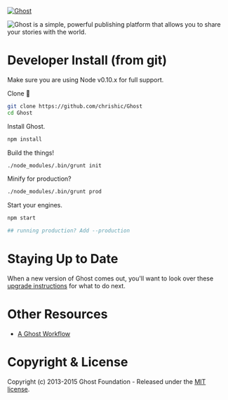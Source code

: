 <a href="https://github.com/TryGhost/Ghost"><img src="https://cloud.githubusercontent.com/assets/120485/6622822/c4c639fe-c8e7-11e4-9e64-5bec06c8b4c3.png" alt="Ghost" /></a>

![Ghost is a simple, powerful publishing platform that allows you to share your stories with the world.](https://cloud.githubusercontent.com/assets/120485/6626501/b2bb072c-c8ff-11e4-8e1a-2e78e68fd5c3.png)

# Developer Install (from git)

Make sure you are using Node v0.10.x for full support.

Clone :ghost:

```bash
git clone https://github.com/chrishic/Ghost
cd Ghost
```

Install Ghost.

```bash
npm install
```

Build the things!

```bash
./node_modules/.bin/grunt init
```

Minify for production?

```bash
./node_modules/.bin/grunt prod
```

Start your engines.

```bash
npm start

## running production? Add --production
```

# Staying Up to Date

When a new version of Ghost comes out, you'll want to look over these [upgrade instructions](http://support.ghost.org/how-to-upgrade/) for what to do next.

# Other Resources

- [A Ghost Workflow](http://seanvbaker.com/a-ghost-workflow/)

# Copyright & License

Copyright (c) 2013-2015 Ghost Foundation - Released under the [MIT license](LICENSE).
